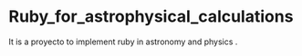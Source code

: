 # Ruby_for_astrophysical_calculations
It is a proyecto to implement ruby in astronomy and physics . 
